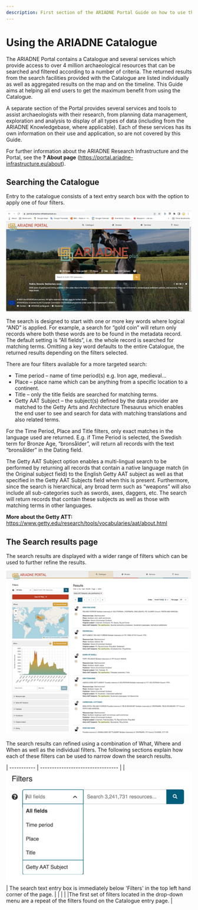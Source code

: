 ```yaml
---
description: First section of the ARIADNE Portal Guide on how to use the Catalogue - 4 basic search filters and the Search results page. 
---
```


# Using the ARIADNE Catalogue

The ARIADNE Portal contains a Catalogue and several services which provide access to over 4 million archaeological resources that can be searched and filtered according to a number of criteria. The returned results from the search facilities provided with the Catalogue are listed individually as well as aggregated results on the map and on the timeline. This Guide aims at helping all end users to get the maximum benefit from using the Catalogue.

A separate section of the Portal provides several services and tools to assist archaeologists with their research, from planning data management, exploration and analysis to display of all types of data (including from the ARIADNE Knowledgebase, where applicable). Each of these services has its own information on their use and application, so are not covered by this Guide.

For further information about the ARIADNE Research Infrastructure and the Portal, see the **? About page** (https://portal.ariadne-infrastructure.eu/about).

## Searching the Catalogue
Entry to the catalogue consists of a text entry search box with the option to apply one of four filters.

![Alt text](../assets/01-Landing-page-800x433.png)

The search is designed to start with one or more key words where logical “AND” is applied. For example, a search for “gold coin” will return only records where both these words are to be found in the metadata record. The default setting is “All fields”, i.e. the whole record is searched for matching terms. Omitting a key word defaults to the entire Catalogue, the returned results depending on the filters selected.

There are four filters available for a more targeted search:

- Time period – name of time period(s) e.g. Iron age, medieval…
- Place – place name which can be anything from a specific location to a continent.
- Title – only the title fields are searched for matching terms.
- Getty AAT Subject – the subject(s) defined by the data provider are matched to the Getty Arts and Architecture Thesaurus which enables the end user to see and search for data with matching translations and also related terms.

For the Time Period, Place and Title filters, only exact matches in the language used are returned. E.g. if Time Period is selected, the Swedish term for Bronze Age, “bronsålder”, will return all records with the text “bronsålder” in the Dating field.

The Getty AAT Subject option enables a multi-lingual search to be performed by returning all records that contain a native language match (in the Original subject field) to the English Getty AAT subject as well as that specified in the Getty AAT Subjects field when this is present. Furthermore, since the search is hierarchical, any broad term such as “weapons” will also include all sub-categories such as swords, axes, daggers, etc. The search will return records that contain these subjects as well as those with matching terms in other languages.

**More about the Getty ATT:** https://www.getty.edu/research/tools/vocabularies/aat/about.html

## The Search results page
The search results are displayed with a wider range of filters which can be used to further refine the results.

![Alt text](../assets/02-Search-results-800x701.png)

The search results can refined using a combination of What, Where and When as well as the individual filters. The following sections explain how each of these filters can be used to narrow down the search results.


| ----------- | --------------------------------- |
| ![Alt text](../assets/03-Filters.png) | The search text entry box is immediately below 'Filters' in the top left hand corner of the page. |
| | |
|The first set of filters located in the drop-down menu are a repeat of the filters found on the Catalogue entry page. |

